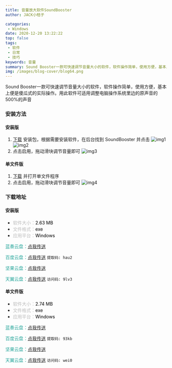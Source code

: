 ```yaml
---
title: 音量放大软件SoundBooster
author: JACK小桔子

categories: 
 - Windows
date: 2020-12-20 13:22:22
top: false
tags: 
 - 软件
 - 日常
 - 技巧
keywords: 音量
summary: Sound Booster一款可快速调节音量大小的软件，软件操作简单，使用方便，基本上便是傻瓜式的实际操作。用此软件可适用调整电脑操作系统里边的原声音的500%的声音
img: /images/blog-cover/blog64.png
---
```

Sound Booster一款可快速调节音量大小的软件，软件操作简单，使用方便，基本上便是傻瓜式的实际操作。用此软件可适用调整电脑操作系统里边的原声音的500%的声音

### 安装方法
#### 安装版
1. [下载](/2020/12/20/blog64/#下载链接) 安装包，根据需要安装软件，在后台找到 SoundBooster 并点击
![img1](/images/blog/blog64/img1.png "© JACK小桔子")
![img2](/images/blog/blog64/img2.png "© JACK小桔子")
2. 点击启用，拖动滑块调节音量即可
![img3](/images/blog/blog64/img3.png "© JACK小桔子")

#### 单文件版
1. [下载](/2020/12/20/blog64/#单文件版) 并打开单文件程序
2. 点击启用，拖动滑块调节音量即可
![img4](/images/blog/blog64/img3.png "© JACK小桔子")

### 下载地址
#### 安装版
* <font color = #bcbcbc>软件大小：</font><font color = #000000>2.63 MB</font>
* <font color = #bcbcbc>文件格式：</font><font color = #000000>exe</font>
* <font color = #bcbcbc>应用平台：</font><font color = #000000>Windows</font>

<font color = #26a59a>蓝奏云盘：</font>[点我传送](https://xjz3103.lanzoux.com/iNinLjjadyf)

<font color = #26a59a>百度云盘：</font>[点我传送](https://pan.baidu.com/s/1mlIqB0OqWlY5XBp7lmCgig)  `提取码: hau2`

<font color = #26a59a>坚果云盘：</font>[点我传送](https://www.jianguoyun.com/p/DbZTmjYQ8tX5CBiqwdMD)

<font color = #26a59a>天翼云盘：</font>[点我传送](https://cloud.189.cn/t/bUBfeaRfQzei)  `访问码: 9lv3`

#### 单文件版
* <font color = #bcbcbc>软件大小：</font><font color = #000000>2.74 MB</font>
* <font color = #bcbcbc>文件格式：</font><font color = #000000>exe</font>
* <font color = #bcbcbc>应用平台：</font><font color = #000000>Windows</font>

<font color = #26a59a>蓝奏云盘：</font>[点我传送](https://xjz3103.lanzoux.com/iuOIhjjadvc)

<font color = #26a59a>百度云盘：</font>[点我传送](https://pan.baidu.com/s/118_eqnWqGtuPFO-BW4nHTA)  `提取码: 93kb`

<font color = #26a59a>坚果云盘：</font>[点我传送](https://www.jianguoyun.com/p/DTAkegEQ8tX5CBixwdMD)

<font color = #26a59a>天翼云盘：</font>[点我传送](https://cloud.189.cn/t/je6NraiAB3ma)  `访问码: wei0`